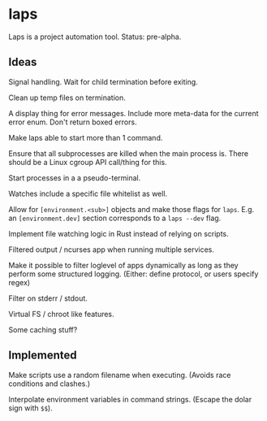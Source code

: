 # laps

Laps is a project automation tool. Status: pre-alpha.

## Ideas

Signal handling. Wait for child termination before exiting.

Clean up temp files on termination.

A display thing for error messages. Include more meta-data for the current
error enum. Don't return boxed errors.

Make laps able to start more than 1 command.

Ensure that all subprocesses are killed when the main process is. There should
be a Linux cgroup API call/thing for this.

Start processes in a a pseudo-terminal.

Watches include a specific file whitelist as well.

Allow for `[environment.<sub>]` objects and make those flags for `laps`. E.g.
an `[environment.dev]` section corresponds to a `laps --dev` flag.

Implement file watching logic in Rust instead of relying on scripts.

Filtered output / ncurses app when running multiple services.

Make it possible to filter loglevel of apps dynamically as long as they perform
some structured logging. (Either: define protocol, or users specify regex)

Filter on stderr / stdout.

Virtual FS / chroot like features.

Some caching stuff?

## Implemented

Make scripts use a random filename when executing. (Avoids race conditions and
clashes.)

Interpolate environment variables in command strings. (Escape the dolar sign
with `$$`).
